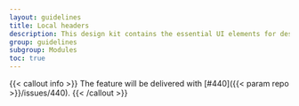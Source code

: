 ```yaml
---
layout: guidelines
title: Local headers
description: This design kit contains the essential UI elements for designing, prototyping and building Orange products and services on the web.
group: guidelines
subgroup: Modules
toc: true
---
```


{{< callout info >}}
The feature will be delivered with [#440]({{< param repo >}}/issues/440).
{{< /callout >}}
